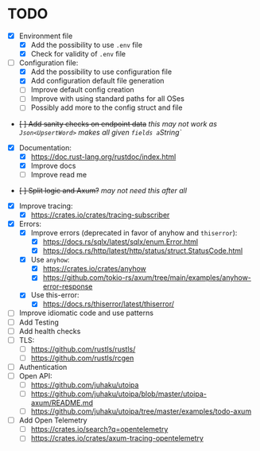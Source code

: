# TODO

- [x] Environment file
  - [x] Add the possibility to use `.env` file
  - [x] Check for validity of `.env` file
- [ ] Configuration file:
  - [x] Add the possibility to use configuration file
  - [x] Add configuration default file generation
  - [ ] Improve default config creation
  - [ ] Improve with using standard paths for all OSes
  - [ ] Possibly add more to the config struct and file
- ~~[ ] Add sanity checks on endpoint data~~ _this may not work as
  `Json<UpsertWord>` makes all given `fields a`String`_
- [x] Documentation:
  - [x] <https://doc.rust-lang.org/rustdoc/index.html>
  - [x] Improve docs
  - [ ] Improve read me
- ~~[ ] Split logic and Axum?~~ _may not need this after all_
- [x] Improve tracing:
  - [x] <https://crates.io/crates/tracing-subscriber>
- [x] Errors:
  - [x] Improve errors (deprecated in favor of anyhow and `thiserror`):
    - [x] <https://docs.rs/sqlx/latest/sqlx/enum.Error.html>
    - [x] <https://docs.rs/http/latest/http/status/struct.StatusCode.html>
  - [x] Use `anyhow`:
    - [x] <https://crates.io/crates/anyhow>
    - [x] <https://github.com/tokio-rs/axum/tree/main/examples/anyhow-error-response>
  - [x] Use this-error:
    - [x] <https://docs.rs/thiserror/latest/thiserror/>
- [ ] Improve idiomatic code and use patterns
- [ ] Add Testing
- [ ] Add health checks
- [ ] TLS:
  - [ ] <https://github.com/rustls/rustls/>
  - [ ] <https://github.com/rustls/rcgen>
- [ ] Authentication
- [ ] Open API:
  - [ ] <https://github.com/juhaku/utoipa>
  - [ ] <https://github.com/juhaku/utoipa/blob/master/utoipa-axum/README.md>
  - [ ] <https://github.com/juhaku/utoipa/tree/master/examples/todo-axum>
- [ ] Add Open Telemetry
  - [ ] <https://crates.io/search?q=opentelemetry>
  - [ ] <https://crates.io/crates/axum-tracing-opentelemetry>
